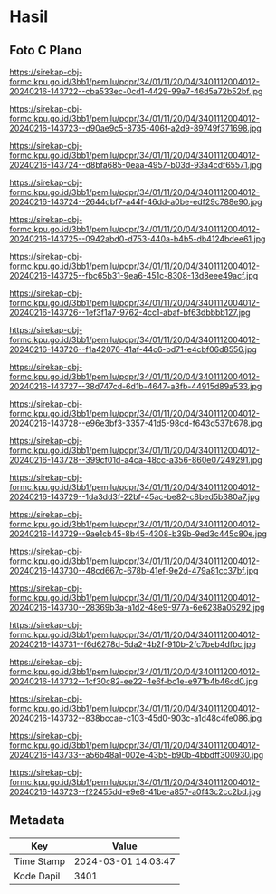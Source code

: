 # Hasil

## Foto C Plano

https://sirekap-obj-formc.kpu.go.id/3bb1/pemilu/pdpr/34/01/11/20/04/3401112004012-20240216-143722--cba533ec-0cd1-4429-99a7-46d5a72b52bf.jpg

https://sirekap-obj-formc.kpu.go.id/3bb1/pemilu/pdpr/34/01/11/20/04/3401112004012-20240216-143723--d90ae9c5-8735-406f-a2d9-89749f371698.jpg

https://sirekap-obj-formc.kpu.go.id/3bb1/pemilu/pdpr/34/01/11/20/04/3401112004012-20240216-143724--d8bfa685-0eaa-4957-b03d-93a4cdf65571.jpg

https://sirekap-obj-formc.kpu.go.id/3bb1/pemilu/pdpr/34/01/11/20/04/3401112004012-20240216-143724--2644dbf7-a44f-46dd-a0be-edf29c788e90.jpg

https://sirekap-obj-formc.kpu.go.id/3bb1/pemilu/pdpr/34/01/11/20/04/3401112004012-20240216-143725--0942abd0-d753-440a-b4b5-db4124bdee61.jpg

https://sirekap-obj-formc.kpu.go.id/3bb1/pemilu/pdpr/34/01/11/20/04/3401112004012-20240216-143725--fbc65b31-9ea6-451c-8308-13d8eee49acf.jpg

https://sirekap-obj-formc.kpu.go.id/3bb1/pemilu/pdpr/34/01/11/20/04/3401112004012-20240216-143726--1ef3f1a7-9762-4cc1-abaf-bf63dbbbb127.jpg

https://sirekap-obj-formc.kpu.go.id/3bb1/pemilu/pdpr/34/01/11/20/04/3401112004012-20240216-143726--f1a42076-41af-44c6-bd71-e4cbf06d8556.jpg

https://sirekap-obj-formc.kpu.go.id/3bb1/pemilu/pdpr/34/01/11/20/04/3401112004012-20240216-143727--38d747cd-6d1b-4647-a3fb-44915d89a533.jpg

https://sirekap-obj-formc.kpu.go.id/3bb1/pemilu/pdpr/34/01/11/20/04/3401112004012-20240216-143728--e96e3bf3-3357-41d5-98cd-f643d537b678.jpg

https://sirekap-obj-formc.kpu.go.id/3bb1/pemilu/pdpr/34/01/11/20/04/3401112004012-20240216-143728--399cf01d-a4ca-48cc-a356-860e07249291.jpg

https://sirekap-obj-formc.kpu.go.id/3bb1/pemilu/pdpr/34/01/11/20/04/3401112004012-20240216-143729--1da3dd3f-22bf-45ac-be82-c8bed5b380a7.jpg

https://sirekap-obj-formc.kpu.go.id/3bb1/pemilu/pdpr/34/01/11/20/04/3401112004012-20240216-143729--9ae1cb45-8b45-4308-b39b-9ed3c445c80e.jpg

https://sirekap-obj-formc.kpu.go.id/3bb1/pemilu/pdpr/34/01/11/20/04/3401112004012-20240216-143730--48cd667c-678b-41ef-9e2d-479a81cc37bf.jpg

https://sirekap-obj-formc.kpu.go.id/3bb1/pemilu/pdpr/34/01/11/20/04/3401112004012-20240216-143730--28369b3a-a1d2-48e9-977a-6e6238a05292.jpg

https://sirekap-obj-formc.kpu.go.id/3bb1/pemilu/pdpr/34/01/11/20/04/3401112004012-20240216-143731--f6d6278d-5da2-4b2f-910b-2fc7beb4dfbc.jpg

https://sirekap-obj-formc.kpu.go.id/3bb1/pemilu/pdpr/34/01/11/20/04/3401112004012-20240216-143732--1cf30c82-ee22-4e6f-bc1e-e971b4b46cd0.jpg

https://sirekap-obj-formc.kpu.go.id/3bb1/pemilu/pdpr/34/01/11/20/04/3401112004012-20240216-143732--838bccae-c103-45d0-903c-a1d48c4fe086.jpg

https://sirekap-obj-formc.kpu.go.id/3bb1/pemilu/pdpr/34/01/11/20/04/3401112004012-20240216-143733--a56b48a1-002e-43b5-b90b-4bbdff300930.jpg

https://sirekap-obj-formc.kpu.go.id/3bb1/pemilu/pdpr/34/01/11/20/04/3401112004012-20240216-143723--f22455dd-e9e8-41be-a857-a0f43c2cc2bd.jpg


## Metadata

| Key        | Value               |
| ---------- | ------------------- |
| Time Stamp | 2024-03-01 14:03:47 |
| Kode Dapil | 3401                |



